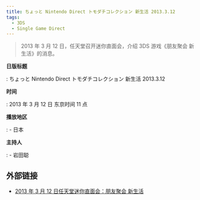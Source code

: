 ```yaml
---
title: ちょっと Nintendo Direct トモダチコレクション 新生活 2013.3.12
tags:
  - 3DS
  - Single Game Direct
---
```


> 2013 年 3 月 12 日，任天堂召开迷你直面会，介绍 3DS 游戏《朋友聚会 新生活》的消息。

**日版标题**

:   ちょっと Nintendo Direct トモダチコレクション 新生活 2013.3.12

**时间**

:   2013 年 3 月 12 日 东京时间 11 点

**播放地区**

:   - 日本

**主持人**

:   - 岩田聪

## 外部链接

- [2013 年 3 月 12 日任天堂迷你直面会：朋友聚会 新生活](https://www.bilibili.com/video/BV1Uz411b7wA/)
